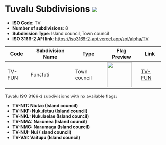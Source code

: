 # Tuvalu Subdivisions ![](https://flagcdn.com/h40/tv.png)

- **ISO Code**: TV
- **Number of subdivisions**: 8
- **Subdivision Type**: Island council, Town council
- **ISO 3166-2 API link**: https://iso3166-2-api.vercel.app/api/alpha/TV

| Code  | Subdivision Name         | Type | Flag Preview | Link |
|-------|--------------------------|--------------| -------------- |----------|
| TV-FUN | Funafuti | Town council | <img src='None' height='80'> | [TV-FUN](https://github.com/amckenna41/iso3166-flag-icons/blob/main/iso3166-2-icons/TV/TV-FUN.png) |

Tuvalu ISO 3166-2 subdivisions with no available flags:

* **TV-NIT: Niutao (Island council)**
* **TV-NKF: Nukufetau (Island council)**
* **TV-NKL: Nukulaelae (Island council)**
* **TV-NMA: Nanumea (Island council)**
* **TV-NMG: Nanumaga (Island council)**
* **TV-NUI: Nui (Island council)**
* **TV-VAI: Vaitupu (Island council)**